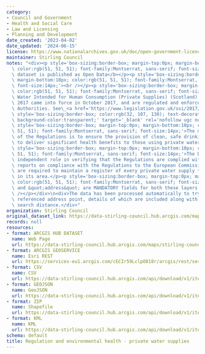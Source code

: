 ```yaml
---
category:
- Council and Government
- Health and Social Care
- Law and Licensing
- Planning and Development
date_created: '2023-04-02'
date_updated: '2024-06-15'
license: https://www.nationalarchives.gov.uk/doc/open-government-licence/version/3/
maintainer: Stirling Council
notes: "<div><p style='box-sizing:border-box; margin-top:0px; margin-bottom:10px;\
  \ color:rgb(51, 51, 51); font-family:Montserrat, sans-serif; font-size:14px;'><b>This\
  \ dataset is published as Open Data</b></p><p style='box-sizing:border-box; margin-top:0px;\
  \ margin-bottom:10px; color:rgb(51, 51, 51); font-family:Montserrat, sans-serif;\
  \ font-size:14px;'><br /></p><p style='box-sizing:border-box; margin-top:0px; margin-bottom:10px;\
  \ color:rgb(51, 51, 51); font-family:Montserrat, sans-serif; font-size:14px;'>The\
  \ Water Intended for Human Consumption (Private Supplies) (Scotland) Regulations\
  \ 2017 came into force in October 2017, and are regulated and enforced by Local\
  \ Authorities. See\_<a href='https://www.legislation.gov.uk/ssi/2017/282/schedule/1/made'\
  \ style='box-sizing:border-box; color:rgb(32, 107, 130); text-decoration-line:none;\
  \ background-color:transparent;' target='_blank' rel='nofollow ugc noopener noreferrer'>https://www.legislation.gov.uk/ssi/2017/282/schedule/1/made</a></p><p\
  \ style='box-sizing:border-box; margin-top:0px; margin-bottom:10px; color:rgb(51,\
  \ 51, 51); font-family:Montserrat, sans-serif; font-size:14px;'>The main objective\
  \ of the Regulations is to ensure the provision of clean, safe drinking water and\
  \ to deliver significant health benefits to those using private water supplies.</p><p\
  \ style='box-sizing:border-box; margin-top:0px; margin-bottom:10px; color:rgb(51,\
  \ 51, 51); font-family:Montserrat, sans-serif; font-size:14px;'>The DWQR has an\
  \ independent role in verifying that the Regulations are complied with and also\
  \ reports on compliance with the Regulations to the European Commission. Local Authorities\
  \ are required to maintain a register of every private water supply to premises\
  \ in its area.</p><p style='box-sizing:border-box; margin-top:0px; margin-bottom:10px;\
  \ color:rgb(51, 51, 51); font-family:Montserrat, sans-serif; font-size:14px;'>&quot;UPRN&quot;\
  \ and &quot;address&quot; are MANDATORY fields for both these layers in this dataset.<br\
  \ /></p></div>\n<div>The data has been processed automatically to try and find closest\
  \ referenced address point, details of which are included along with the resulting\
  \ search distance.</div>"
organization: Stirling Council
original_dataset_link: https://data-stirling-council.hub.arcgis.com/maps/stirling-council::regulation-and-environmental-health-private-water-supplies
records: null
resources:
- format: ARCGIS HUB DATASET
  name: Web Page
  url: https://data-stirling-council.hub.arcgis.com/maps/stirling-council::regulation-and-environmental-health-private-water-supplies
- format: ARCGIS GEOSERVICE
  name: Esri REST
  url: https://services-eu1.arcgis.com/cECIr59LclpO818r/arcgis/rest/services/regulation_and_environmental_health_private_water_supplies/FeatureServer/3
- format: CSV
  name: CSV
  url: https://data-stirling-council.hub.arcgis.com/api/download/v1/items/c5c9faf10d734b0e81265070ca765f35/csv?layers=3
- format: GEOJSON
  name: GeoJSON
  url: https://data-stirling-council.hub.arcgis.com/api/download/v1/items/c5c9faf10d734b0e81265070ca765f35/geojson?layers=3
- format: ZIP
  name: Shapefile
  url: https://data-stirling-council.hub.arcgis.com/api/download/v1/items/c5c9faf10d734b0e81265070ca765f35/shapefile?layers=3
- format: KML
  name: KML
  url: https://data-stirling-council.hub.arcgis.com/api/download/v1/items/c5c9faf10d734b0e81265070ca765f35/kml?layers=3
schema: default
title: Regulation and environmental health - private water supplies
---
```

